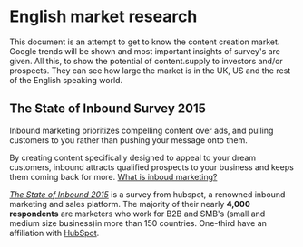 # English market research
This document is an attempt to get to know the content creation market. Google trends will be shown and most important insights of survey's are given. All this, to show the potential of content.supply to investors and/or prospects. They can see how large the market is in the UK, US and the rest of the English speaking world. 

## The State of Inbound Survey 2015
Inbound marketing prioritizes compelling content over ads, and pulling customers to you rather than pushing your message onto them.  

By creating content specifically designed to appeal to your dream customers, inbound attracts qualified prospects to your business and keeps them coming back for more. [What is inboud marketing?](http://www.hubspot.com/inbound-marketing)

[_The State of Inbound 2015_](inbound-report-2015.pdf) is a survey from hubspot, a renowned inbound marketing and sales platform. The majority of their nearly **4,000 respondents** are marketers who work for B2B and SMB's (small and medium size business)in more than 150 countries. One-third have an affiliation with [HubSpot](http://www.hubspot.com/). 


  